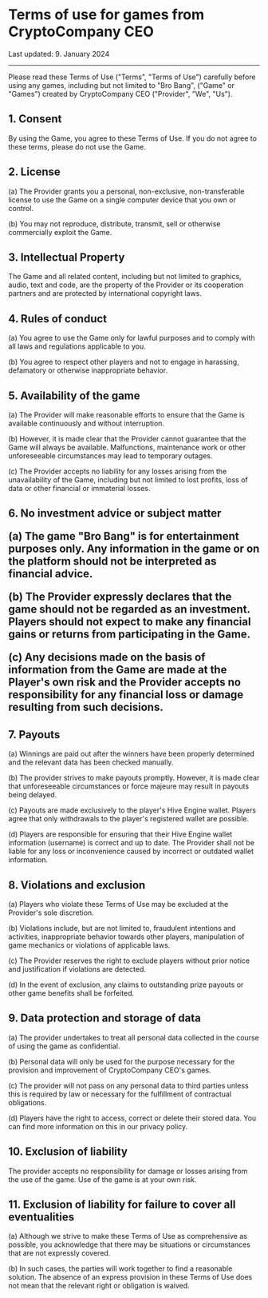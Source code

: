 <h1>Terms of use for games from CryptoCompany CEO</h1>
Last updated: 9. January 2024
<hr>
<p>Please read these Terms of Use ("Terms", "Terms of Use") carefully before using any games, including but not limited to "Bro Bang", ("Game" or "Games") created by CryptoCompany CEO ("Provider", "We", "Us").</p>

<h2>1. Consent</h2>

<p>By using the Game, you agree to these Terms of Use. If you do not agree to these terms, please do not use the Game.</p>

<h2>2. License</h2>

<p>(a) The Provider grants you a personal, non-exclusive, non-transferable license to use the Game on a single computer device that you own or control.</p>

<p>(b) You may not reproduce, distribute, transmit, sell or otherwise commercially exploit the Game.</p>

<h2>3. Intellectual Property</h2>

<p>The Game and all related content, including but not limited to graphics, audio, text and code, are the property of the Provider or its cooperation partners and are protected by international copyright laws.</p>

<h2>4. Rules of conduct</h2>

<p>(a) You agree to use the Game only for lawful purposes and to comply with all laws and regulations applicable to you.</p>

<p>(b) You agree to respect other players and not to engage in harassing, defamatory or otherwise inappropriate behavior.</p>

<h2>5. Availability of the game</h2>

<p>(a) The Provider will make reasonable efforts to ensure that the Game is available continuously and without interruption.</p>

<p>(b) However, it is made clear that the Provider cannot guarantee that the Game will always be available. Malfunctions, maintenance work or other unforeseeable circumstances may lead to temporary outages.</p>

<p>(c) The Provider accepts no liability for any losses arising from the unavailability of the Game, including but not limited to lost profits, loss of data or other financial or immaterial losses.</p>

<h2>6. No investment advice or subject matter

<p>(a) The game "Bro Bang" is for entertainment purposes only. Any information in the game or on the platform should not be interpreted as financial advice.</p>

<p>(b) The Provider expressly declares that the game should not be regarded as an investment. Players should not expect to make any financial gains or returns from participating in the Game.</p>

<p>(c) Any decisions made on the basis of information from the Game are made at the Player's own risk and the Provider accepts no responsibility for any financial loss or damage resulting from such decisions.</p>

<h2>7. Payouts</h2>

<p>(a) Winnings are paid out after the winners have been properly determined and the relevant data has been checked manually.</p>

<p>(b) The provider strives to make payouts promptly. However, it is made clear that unforeseeable circumstances or force majeure may result in payouts being delayed.</p>

<p>(c) Payouts are made exclusively to the player's Hive Engine wallet. Players agree that only withdrawals to the player's registered wallet are possible.</p>

<p>(d) Players are responsible for ensuring that their Hive Engine wallet information (username) is correct and up to date. The Provider shall not be liable for any loss or inconvenience caused by incorrect or outdated wallet information.</p>

<h2>8. Violations and exclusion</h2>

<p>(a) Players who violate these Terms of Use may be excluded at the Provider's sole discretion.</p>

<p>(b) Violations include, but are not limited to, fraudulent intentions and activities, inappropriate behavior towards other players, manipulation of game mechanics or violations of applicable laws.</p>

<p>(c) The Provider reserves the right to exclude players without prior notice and justification if violations are detected.</p>

<p>(d) In the event of exclusion, any claims to outstanding prize payouts or other game benefits shall be forfeited.</p>

<h2>9. Data protection and storage of data</h2>

<p>(a) The provider undertakes to treat all personal data collected in the course of using the game as confidential.</p>

<p>(b) Personal data will only be used for the purpose necessary for the provision and improvement of CryptoCompany CEO's games.</p>

<p>(c) The provider will not pass on any personal data to third parties unless this is required by law or necessary for the fulfillment of contractual obligations.</p>

<p>(d) Players have the right to access, correct or delete their stored data. You can find more information on this in our privacy policy.</p>

<h2>10. Exclusion of liability</h2>

<p>The provider accepts no responsibility for damage or losses arising from the use of the game. Use of the game is at your own risk.</p>

<h2>11. Exclusion of liability for failure to cover all eventualities</h2>

<p>(a) Although we strive to make these Terms of Use as comprehensive as possible, you acknowledge that there may be situations or circumstances that are not expressly covered.</p>

<p>(b) In such cases, the parties will work together to find a reasonable solution. The absence of an express provision in these Terms of Use does not mean that the relevant right or obligation is waived.</p>
